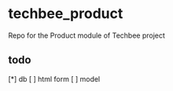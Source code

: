 # techbee_product
Repo for the Product module of Techbee project

## todo
[*] db
[ ] html form
[ ] model